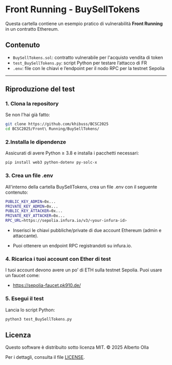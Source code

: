 # Front Running - BuySellTokens

Questa cartella contiene un esempio pratico di vulnerabilità **Front Running** in un contratto Ethereum.

## Contenuto

- `BuySellTokens.sol`: contratto vulnerabile per l'acquisto vendita di token
- `test_BuySellTokens.py`: script Python per testare l’attacco di FR
- `.env`: file con le chiavi e l’endpoint per il nodo RPC per la testnet Sepolia

---

## Riproduzione del test

### 1. Clona la repository

Se non l'hai già fatto:

```bash
git clone https://github.com/khibuss/BCSC2025
cd BCSC2025/Front\ Running/BuySellTokens/
```

### 2.Installa le dipendenze

Assicurati di avere Python ≥ 3.8 e installa i pacchetti necessari:

```bash
pip install web3 python-dotenv py-solc-x
```

### 3. Crea un file .env

All'interno della cartella BuySellTokens, crea un file .env con il seguente contenuto:

```bash
PUBLIC_KEY_ADMIN=0x...
PRIVATE_KEY_ADMIN=0x...
PUBLIC_KEY_ATTACKER=0x...
PRIVATE_KEY_ATTACKER=0x...
RPC_URL=https://sepolia.infura.io/v3/<your-infura-id>
```
- Inserisci le chiavi pubbliche/private di due account Ethereum (admin e attaccante).

- Puoi ottenere un endpoint RPC registrandoti su infura.io.

### 4. Ricarica i tuoi account con Ether di test

I tuoi account devono avere un po’ di ETH sulla testnet Sepolia. Puoi usare un faucet come:

- https://sepolia-faucet.pk910.de/

### 5. Esegui il test

Lancia lo script Python:

```bash
python3 test_BuySellTokens.py
```

## Licenza

Questo software è distribuito sotto licenza MIT.
© 2025 Alberto Olla

Per i dettagli, consulta il file [LICENSE](../../LICENSE).
